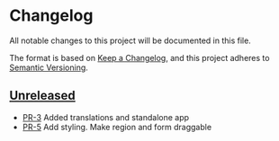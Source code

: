 # Changelog

All notable changes to this project will be documented in this file.

The format is based on [Keep a Changelog](https://keepachangelog.com/en/1.1.0/),
and this project adheres to [Semantic Versioning](https://semver.org/spec/v2.0.0.html).

## [Unreleased]

- [PR-3](https://github.com/itk-dev/tidy-feedback/pull/3)
  Added translations and standalone app
- [PR-5](https://github.com/itk-dev/tidy-feedback/pull/5)
  Add styling. Make region and form draggable

[Unreleased]: https://github.com/itk-dev/tidy_feedback
